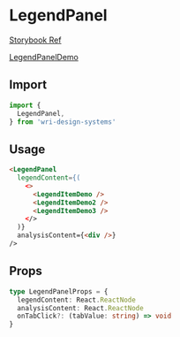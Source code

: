 # LegendPanel

[Storybook Ref](https://wri.github.io/wri-design-systems/?path=/docs/legend-legend-panel--docs)

[LegendPanelDemo](https://github.com/wri/wri-design-systems/blob/main/src/components/Legend/LegendPanel/LegendPanelDemo.tsx)

## Import

```js
import {
  LegendPanel,
} from 'wri-design-systems'
```

## Usage

```html
<LegendPanel
  legendContent={(
    <>
      <LegendItemDemo />
      <LegendItemDemo2 />
      <LegendItemDemo3 />
    </>
  )}
  analysisContent={<div />}
/>
```

## Props

```ts
type LegendPanelProps = {
  legendContent: React.ReactNode
  analysisContent: React.ReactNode
  onTabClick?: (tabValue: string) => void
}
```
